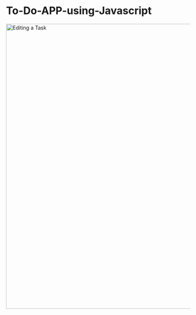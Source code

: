 # To-Do-APP-using-Javascript

<img src="https://dev-to-uploads.s3.amazonaws.com/uploads/articles/nbxn7c7rs33chuafjca9.gif" alt="Editing a Task" width="792" height="780" loading="lazy">
